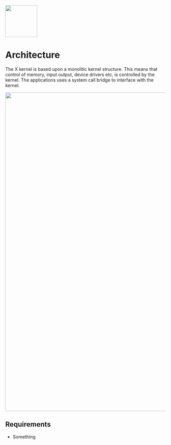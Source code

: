 <img src="https://github.com/bjornbrodtkorb/BlackOS/blob/master/BlackOS%20Graphics/black_os_logo_trim.png" width="100">

# Architecture

The X kernel is based upon a monolitic kernel structure. This means that control of memory, input output, device drivers etc, is controlled by the kernel. The applications uses a system call bridge to interface with the kernel. 

<img src="https://github.com/bjornbrodtkorb/x-operating-system/blob/master/X%20Graphics/arcitecture.png" width="1000">

## Requirements

- Something
